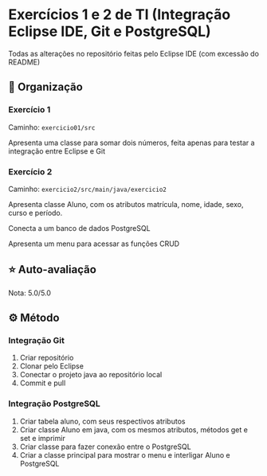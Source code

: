 # Exercícios 1 e 2 de TI (Integração Eclipse IDE, Git e PostgreSQL)
Todas as alterações no repositório feitas pelo Eclipse IDE (com excessão do README)

## 📖 Organização
### Exercício 1
Caminho: `exercicio01/src`

Apresenta uma classe para somar dois números, feita apenas para testar a integração entre Eclipse e Git

### Exercício 2
Caminho: `exercicio2/src/main/java/exercicio2`

Apresenta classe Aluno, com os atributos matrícula, nome, idade, sexo, curso e período.

Conecta a um banco de dados PostgreSQL

Apresenta um menu para acessar as funções CRUD

## ⭐ Auto-avaliação
Nota: 5.0/5.0

## ⚙️ Método
### Integração Git
1. Criar repositório
2. Clonar pelo Eclipse
3. Conectar o projeto java ao repositório local
4. Commit e pull

### Integração PostgreSQL
1. Criar tabela aluno, com seus respectivos atributos
2. Criar classe Aluno em java, com os mesmos atributos, métodos get e set e imprimir
3. Criar classe para fazer conexão entre o PostgreSQL
4. Criar a classe principal para mostrar o menu e interligar Aluno e PostgreSQL
